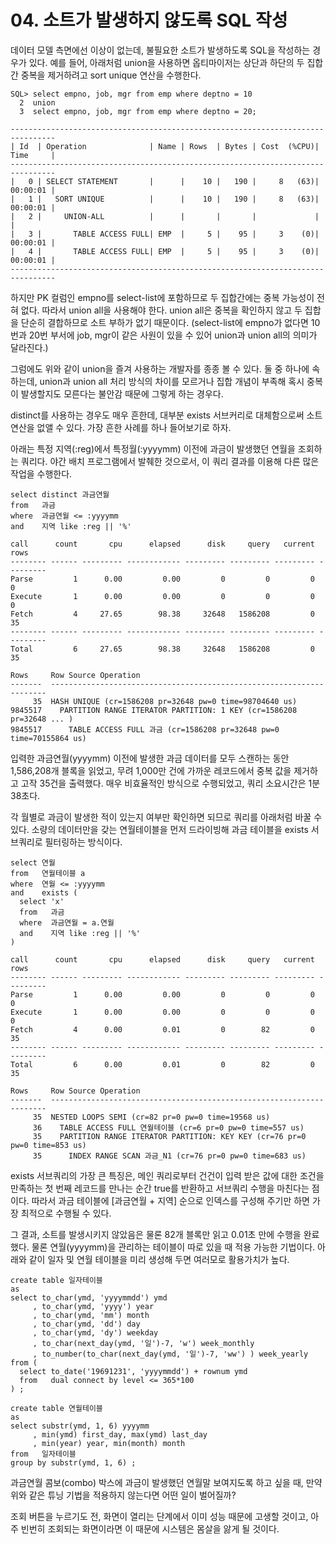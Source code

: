 # 04. 소트가 발생하지 않도록 SQL 작성

데이터 모델 측면에선 이상이 없는데, 불필요한 소트가 발생하도록 SQL을 작성하는 경우가 있다.
예를 들어, 아래처럼 union을 사용하면 옵티마이저는 상단과 하단의 두 집합 간 중복을 제거하려고 sort unique 연산을 수행한다.
```
SQL> select empno, job, mgr from emp where deptno = 10
  2  union
  3  select empno, job, mgr from emp where deptno = 20;

--------------------------------------------------------------------------------
| Id  | Operation              | Name | Rows  | Bytes | Cost  (%CPU)| Time     |
--------------------------------------------------------------------------------
|   0 | SELECT STATEMENT       |      |    10 |   190 |     8   (63)| 00:00:01 |
|   1 |   SORT UNIQUE          |      |    10 |   190 |     8   (63)| 00:00:01 |
|   2 |     UNION-ALL          |      |       |       |             |          |
|   3 |       TABLE ACCESS FULL| EMP  |     5 |    95 |     3    (0)| 00:00:01 |
|   4 |       TABLE ACCESS FULL| EMP  |     5 |    95 |     3    (0)| 00:00:01 |
--------------------------------------------------------------------------------
```
하지만 PK 컬럼인 empno를 select-list에 포함하므로 두 집합간에는 중복 가능성이 전혀 없다. 따라서 union all을 사용해야 한다.
union all은 중복을 확인하지 않고 두 집합을 단순히 결합하므로 소트 부하가 없기 때문이다.
(select-list에 empno가 없다면 10번과 20번 부서에 job, mgr이 같은 사원이 있을 수 있어 union과 union all의 의미가 달라진다.)

그럼에도 위와 같이 union을 즐겨 사용하는 개발자를 종종 볼 수 있다.
둘 중 하나에 속하는데, union과 union all 처리 방식의 차이를 모르거나 집합 개념이 부족해 혹시 중복이 발생할지도 모른다는 불안감 때문에 그렇게 하는 경우다.

distinct를 사용하는 경우도 매우 흔한데, 대부분 exists 서브커리로 대체함으로써 소트 연산을 없앨 수 있다. 가장 흔한 사례를 하나 들어보기로 하자.

아래는 특정 지역(:reg)에서 특정월(:yyyymm) 이전에 과금이 발생했던 연월을 조회하는 쿼리다. 야간 배치 프로그램에서 발췌한 것으로서, 이 쿼리 결과를 이용해 다른 많은 작업을 수행한다.
```
select distinct 과금연월
from   과금
where  과금연월 <= :yyyymm
and    지역 like :reg || '%'

call      count       cpu      elapsed      disk     query   current      rows
-------- ------ --------- ------------ --------- --------- --------- ---------
Parse         1      0.00         0.00         0         0         0         0
Execute       1      0.00         0.00         0         0         0         0
Fetch         4     27.65        98.38     32648   1586208         0        35
-------- ------ --------- ------------ --------- --------- --------- ---------
Total         6     27.65        98.38     32648   1586208         0        35

Rows     Row Source Operation
-------  ---------------------------------------------------------------------
     35  HASH UNIQUE (cr=1586208 pr=32648 pw=0 time=98704640 us)
9845517    PARTITION RANGE ITERATOR PARTITION: 1 KEY (cr=1586208 pr=32648 ... )
9845517      TABLE ACCESS FULL 과금 (cr=1586208 pr=32648 pw=0 time=70155864 us)
```
입력한 과금연월(yyyymm) 이전에 발생한 과금 데이터를 모두 스캔하는 동안 1,586,208개 블록을 읽었고, 무려 1,000만 건에 가까운 레코드에서 중복 값을 제거하고 고작 35건을 출력했다.
매우 비효율적인 방식으로 수행되었고, 쿼리 소요시간은 1분 38초다.

각 월별로 과금이 발생한 적이 있는지 여부만 확인하면 되므로 쿼리를 아래처럼 바꿀 수 있다.
소량의 데이터만을 갖는 연월테이블을 먼저 드라이빙해 과금 테이블을 exists 서브쿼리로 필터링하는 방식이다.
```
select 연월
from   연월테이블 a
where  연월 <= :yyyymm
and    exists (
  select 'x'
  from   과금
  where  과금연월 = a.연월
  and    지역 like :reg || '%'
)

call      count       cpu      elapsed      disk     query   current      rows
-------- ------ --------- ------------ --------- --------- --------- ---------
Parse         1      0.00         0.00         0         0         0         0
Execute       1      0.00         0.00         0         0         0         0
Fetch         4      0.00         0.01         0        82         0        35
-------- ------ --------- ------------ --------- --------- --------- ---------
Total         6      0.00         0.01         0        82         0        35

Rows     Row Source Operation
-------  ---------------------------------------------------------------------
     35  NESTED LOOPS SEMI (cr=82 pr=0 pw=0 time=19568 us)
     36    TABLE ACCESS FULL 연월테이블 (cr=6 pr=0 pw=0 time=557 us)
     35    PARTITION RANGE ITERATOR PARTITION: KEY KEY (cr=76 pr=0 pw=0 time=853 us)
     35      INDEX RANGE SCAN 과금_N1 (cr=76 pr=0 pw=0 time=683 us)
```
exists 서브쿼리의 가장 큰 특징은, 메인 쿼리로부터 건건이 입력 받은 값에 대한 조건을 만족하는 첫 번째 레코드를 만나는 순간 true를 반환하고 서브쿼리 수행을 마친다는 점이다.
따라서 과금 테이블에 [과금연월 + 지역] 순으로 인덱스를 구성해 주기만 하면 가장 최적으로 수행될 수 있다.

그 결과, 소트를 발생시키지 않았음은 물론 82개 블록만 읽고 0.01초 만에 수행을 완료했다. 물론 연월(yyyymm)을 관리하는 테이블이 따로 있을 때 적용 가능한 기법이다.
아래와 같이 일자 및 연월 테이블을 미리 생성해 두면 여러모로 활용가치가 높다.
```
create table 일자테이블
as
select to_char(ymd, 'yyyymmdd') ymd
     , to_char(ymd, 'yyyy') year
     , to_char(ymd, 'mm') month
     , to_char(ymd, 'dd') day
     , to_char(ymd, 'dy') weekday
     , to_char(next_day(ymd, '일')-7, 'w') week_monthly
     , to_number(to_char(next_day(ymd, '일')-7, 'ww') ) week_yearly
from (
  select to_date('19691231', 'yyyymmdd') + rownum ymd
  from   dual connect by level <= 365*100
) ;

create table 연월테이블
as
select substr(ymd, 1, 6) yyyymm
     , min(ymd) first_day, max(ymd) last_day
     , min(year) year, min(month) month
from   일자테이블
group by substr(ymd, 1, 6) ;
```
과금연월 콤보(combo) 박스에 과금이 발생했던 연월말 보여지도록 하고 싶을 때, 만약 위와 같은 튜닝 기법을 적용하지 않는다면 어떤 일이 벌어질까?

조회 버튼을 누르기도 전, 화면이 열리는 단계에서 이미 성능 때문에 고생할 것이고, 아주 빈번히 조회되는 화면이라면 이 때문에 시스템은 몸살을 앓게 될 것이다.